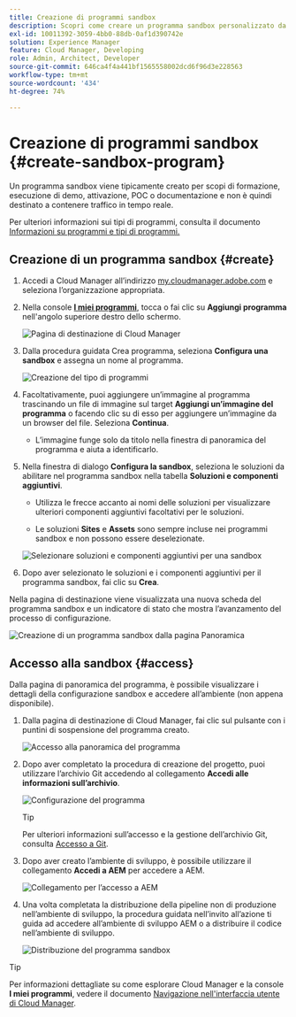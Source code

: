 ```yaml
---
title: Creazione di programmi sandbox
description: Scopri come creare un programma sandbox personalizzato da usare per formazione, demo, POC o altre finalità non di produzione con Cloud Manager.
exl-id: 10011392-3059-4bb0-88db-0af1d390742e
solution: Experience Manager
feature: Cloud Manager, Developing
role: Admin, Architect, Developer
source-git-commit: 646ca4f4a441bf1565558002dcd6f96d3e228563
workflow-type: tm+mt
source-wordcount: '434'
ht-degree: 74%

---
```


# Creazione di programmi sandbox {#create-sandbox-program}

Un programma sandbox viene tipicamente creato per scopi di formazione, esecuzione di demo, attivazione, POC o documentazione e non è quindi destinato a contenere traffico in tempo reale.

Per ulteriori informazioni sui tipi di programmi, consulta il documento [Informazioni su programmi e tipi di programmi.](program-types.md)

## Creazione di un programma sandbox {#create}

1. Accedi a Cloud Manager all’indirizzo [my.cloudmanager.adobe.com](https://my.cloudmanager.adobe.com/) e seleziona l’organizzazione appropriata.

1. Nella console **[I miei programmi](/help/implementing/cloud-manager/navigation.md#my-programs)**, tocca o fai clic su **Aggiungi programma** nell&#39;angolo superiore destro dello schermo.

   ![Pagina di destinazione di Cloud Manager](assets/log-in.png)

1. Dalla procedura guidata Crea programma, seleziona **Configura una sandbox** e assegna un nome al programma.

   ![Creazione del tipo di programmi](assets/create-sandbox.png)

1. Facoltativamente, puoi aggiungere un’immagine al programma trascinando un file di immagine sul target **Aggiungi un’immagine del programma** o facendo clic su di esso per aggiungere un’immagine da un browser del file. Seleziona **Continua**.

   * L’immagine funge solo da titolo nella finestra di panoramica del programma e aiuta a identificarlo.

1. Nella finestra di dialogo **Configura la sandbox**, seleziona le soluzioni da abilitare nel programma sandbox nella tabella **Soluzioni e componenti aggiuntivi**.

   * Utilizza le frecce accanto ai nomi delle soluzioni per visualizzare ulteriori componenti aggiuntivi facoltativi per le soluzioni.

   * Le soluzioni **Sites** e **Assets** sono sempre incluse nei programmi sandbox e non possono essere deselezionate.

   ![Selezionare soluzioni e componenti aggiuntivi per una sandbox](assets/sandbox-solutions-add-ons.png)

1. Dopo aver selezionato le soluzioni e i componenti aggiuntivi per il programma sandbox, fai clic su **Crea**.

Nella pagina di destinazione viene visualizzata una nuova scheda del programma sandbox e un indicatore di stato che mostra l’avanzamento del processo di configurazione.

![Creazione di un programma sandbox dalla pagina Panoramica](assets/sandbox-setup.png)

## Accesso alla sandbox {#access}

Dalla pagina di panoramica del programma, è possibile visualizzare i dettagli della configurazione sandbox e accedere all’ambiente (non appena disponibile).

1. Dalla pagina di destinazione di Cloud Manager, fai clic sul pulsante con i puntini di sospensione del programma creato.

   ![Accesso alla panoramica del programma](assets/program-overview-sandbox.png)

1. Dopo aver completato la procedura di creazione del progetto, puoi utilizzare l’archivio Git accedendo al collegamento **Accedi alle informazioni sull’archivio**.

   ![Configurazione del programma](assets/create-program4.png)

   >[!TIP]
   >
   >Per ulteriori informazioni sull’accesso e la gestione dell’archivio Git, consulta [Accesso a Git](/help/implementing/cloud-manager/managing-code/accessing-repos.md).

1. Dopo aver creato l’ambiente di sviluppo, è possibile utilizzare il collegamento **Accedi a AEM** per accedere a AEM.

   ![Collegamento per l’accesso a AEM](assets/create-program5.png)

1. Una volta completata la distribuzione della pipeline non di produzione nell’ambiente di sviluppo, la procedura guidata nell’invito all’azione ti guida ad accedere all’ambiente di sviluppo AEM o a distribuire il codice nell’ambiente di sviluppo.

   ![Distribuzione del programma sandbox](assets/create-program-setup-deploy.png)

>[!TIP]
>
>Per informazioni dettagliate su come esplorare Cloud Manager e la console **I miei programmi**, vedere il documento [Navigazione nell&#39;interfaccia utente di Cloud Manager](/help/implementing/cloud-manager/navigation.md).
